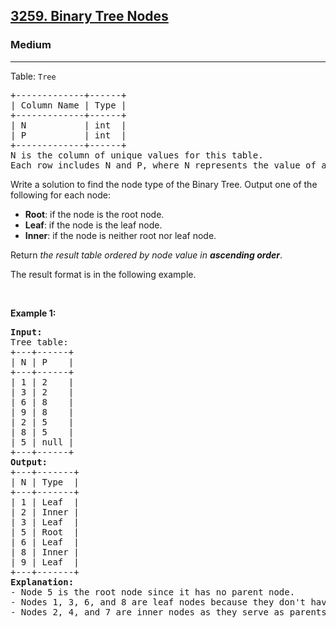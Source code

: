 <h2><a href="https://leetcode.com/problems/binary-tree-nodes">3259. Binary Tree Nodes</a></h2><h3>Medium</h3><hr><p>Table: <font face="monospace"><code>Tree</code></font></p>

<pre>
+-------------+------+ 
| Column Name | Type | 
+-------------+------+ 
| N           | int  | 
| P           | int  |
+-------------+------+
N is the column of unique values for this table.
Each row includes N and P, where N represents the value of a node in Binary Tree, and P is the parent of N.
</pre>

<p>Write a solution to find the node type of the Binary Tree. Output one of the following for each node:</p>

<ul>
	<li><strong>Root</strong>: if the node is the root node.</li>
	<li><strong>Leaf</strong>: if the node is the leaf node.</li>
	<li><strong>Inner</strong>: if the node is neither root nor leaf node.</li>
</ul>

<p>Return <em>the result table ordered by node value in <strong>ascending order</strong></em>.</p>

<p>The result format is in the following example.</p>

<p>&nbsp;</p>
<p><strong class="example">Example 1:</strong></p>

<pre>
<strong>Input:</strong> 
Tree table:
+---+------+
| N | P    | 
+---+------+
| 1 | 2    |
| 3 | 2    | 
| 6 | 8    | 
| 9 | 8    | 
| 2 | 5    | 
| 8 | 5    | 
| 5 | null | 
+---+------+
<strong>Output:</strong> 
+---+-------+
| N | Type  | 
+---+-------+
| 1 | Leaf  | 
| 2 | Inner |
| 3 | Leaf  |
| 5 | Root  |
| 6 | Leaf  |
| 8 | Inner |
| 9 | Leaf  |    
+---+-------+
<strong>Explanation:</strong> 
- Node 5 is the root node since it has no parent node.
- Nodes 1, 3, 6, and 8 are leaf nodes because they don&#39;t have any child nodes.
- Nodes 2, 4, and 7 are inner nodes as they serve as parents to some of the nodes in the structure.
</pre>
